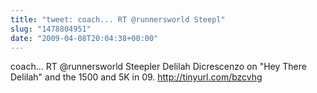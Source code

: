```yaml
---
title: "tweet: coach... RT @runnersworld Steepl"
slug: "1478804951"
date: "2009-04-08T20:04:38+00:00"
---
```

coach... RT @runnersworld Steepler Delilah Dicrescenzo on "Hey There Delilah" and the 1500 and 5K in 09. http://tinyurl.com/bzcvhg
